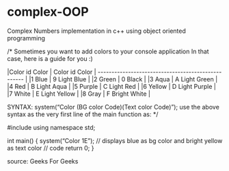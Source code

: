 # complex-OOP

Complex Numbers implementation in c++ using object oriented programming


/*
Sometimes you want to add colors to your console application
In that case, here is a guide for you :)

|Color id 	Color		      | Color id	Color         |
--------------------------------------------------- |
|1	        Blue		      | 9		      Light Blue    |
|2		      Green		      | 0		      Black         |
|3		      Aqua		      | A		      Light Green   |
|4		      Red		        | B		      Light Aqua    |
|5		      Purple		    | C		      Light Red     |
|6		      Yellow		    | D		      Light Purple  |
|7		      White		      | E		      Light Yellow  |
|8	      	Gray		      | F		      Bright White  |


SYNTAX:
system(“Color (BG color Code)(Text color Code)”);
use the above syntax as the very first line of the main function as:
*/

#include <iostream>
using namespace std;

int main() {
  system(“Color 1E”); // displays blue as bg color and bright yellow as text color
  // code
  return 0;
}
  
source: Geeks For Geeks
